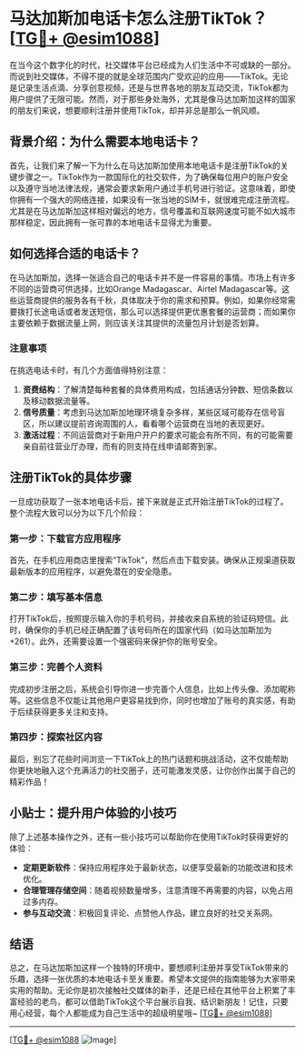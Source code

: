 # 马达加斯加电话卡怎么注册TikTok？[[TG💪+ @esim1088](https://t.me/s/esim1088)]

在当今这个数字化的时代，社交媒体平台已经成为人们生活中不可或缺的一部分。而说到社交媒体，不得不提的就是全球范围内广受欢迎的应用——TikTok。无论是记录生活点滴、分享创意视频，还是与世界各地的朋友互动交流，TikTok都为用户提供了无限可能。然而，对于那些身处海外，尤其是像马达加斯加这样的国家的朋友们来说，想要顺利注册并使用TikTok，却并非总是那么一帆风顺。

## 背景介绍：为什么需要本地电话卡？

首先，让我们来了解一下为什么在马达加斯加使用本地电话卡是注册TikTok的关键步骤之一。TikTok作为一款国际化的社交软件，为了确保每位用户的账户安全以及遵守当地法律法规，通常会要求新用户通过手机号进行验证。这意味着，即使你拥有一个强大的网络连接，如果没有一张当地的SIM卡，就很难完成注册流程。尤其是在马达加斯加这样相对偏远的地方，信号覆盖和互联网速度可能不如大城市那样稳定，因此拥有一张可靠的本地电话卡显得尤为重要。

## 如何选择合适的电话卡？

在马达加斯加，选择一张适合自己的电话卡并不是一件容易的事情。市场上有许多不同的运营商可供选择，比如Orange Madagascar、Airtel Madagascar等。这些运营商提供的服务各有千秋，具体取决于你的需求和预算。例如，如果你经常需要拨打长途电话或者发送短信，那么可以选择提供更优惠套餐的运营商；而如果你主要依赖于数据流量上网，则应该关注其提供的流量包月计划是否划算。

### 注意事项

在挑选电话卡时，有几个方面值得特别注意：

1. **资费结构**：了解清楚每种套餐的具体费用构成，包括通话分钟数、短信条数以及移动数据流量等。
2. **信号质量**：考虑到马达加斯加地理环境复杂多样，某些区域可能存在信号盲区，所以建议提前咨询周围的人，看看哪个运营商在当地的表现更好。
3. **激活过程**：不同运营商对于新用户开户的要求可能会有所不同，有的可能需要亲自前往营业厅办理，而有的则支持在线申请邮寄到家。

## 注册TikTok的具体步骤

一旦成功获取了一张本地电话卡后，接下来就是正式开始注册TikTok的过程了。整个流程大致可以分为以下几个阶段：

### 第一步：下载官方应用程序

首先，在手机应用商店里搜索“TikTok”，然后点击下载安装。确保从正规渠道获取最新版本的应用程序，以避免潜在的安全隐患。

### 第二步：填写基本信息

打开TikTok后，按照提示输入你的手机号码，并接收来自系统的验证码短信。此时，确保你的手机已经正确配置了该号码所在的国家代码（如马达加斯加为+261）。此外，还需要设置一个强密码来保护你的账号安全。

### 第三步：完善个人资料

完成初步注册之后，系统会引导你进一步完善个人信息，比如上传头像、添加昵称等。这些信息不仅能让其他用户更容易找到你，同时也增加了账号的真实感，有助于后续获得更多关注和支持。

### 第四步：探索社区内容

最后，别忘了花些时间浏览一下TikTok上的热门话题和挑战活动，这不仅能帮助你更快地融入这个充满活力的社交圈子，还可能激发灵感，让你创作出属于自己的精彩作品！

## 小贴士：提升用户体验的小技巧

除了上述基本操作之外，还有一些小技巧可以帮助你在使用TikTok时获得更好的体验：

- **定期更新软件**：保持应用程序处于最新状态，以便享受最新的功能改进和技术优化。
- **合理管理存储空间**：随着视频数量增多，注意清理不再需要的内容，以免占用过多内存。
- **参与互动交流**：积极回复评论、点赞他人作品，建立良好的社交关系网。

## 结语

总之，在马达加斯加这样一个独特的环境中，要想顺利注册并享受TikTok带来的乐趣，选择一张优质的本地电话卡至关重要。希望本文提供的指南能够为大家带来实用的帮助。无论你是初次接触社交媒体的新手，还是已经在其他平台上积累了丰富经验的老鸟，都可以借助TikTok这个平台展示自我、结识新朋友！记住，只要用心经营，每个人都能成为自己生活中的超级明星哦~ [[TG💪+ @esim1088](https://t.me/s/esim1088)]

---

[[TG💪+ @esim1088](https://t.me/s/esim1088) ![Image](https://i.postimg.cc/4NQfJmqS/Snipaste-2025-05-13-00-14-12.png)]